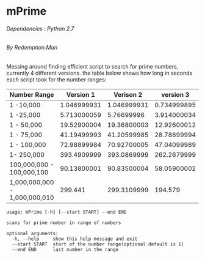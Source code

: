 # mPrime
###### Dependencies : Python 2.7
###### By Redemption.Man
Messing around finding efficient script to search for prime numbers, currently 4 different versions. the table below shows how long in seconds each script took for the number ranges:


|Number Range                 |Version 1   |Verison 2   |version 3   |version 3.5 |Version 4  |
|-----------------------------|------------|------------|------------|------------|-----------|
|1 -10,000                    |1.046999931 |1.046999931 |0.734999895 |0.657000065 |0.390000105|
|1 -25,000                    |5.713000059 |5.76699996  |3.914000034 |3.363000155 |2.131999969|
|1 - 50,000                   |19.52900004 |19.36800003 |12.92600012 |11.67199993 |7.955000162|
|1 - 75,000                   |41.19499993 |41.20599985 |28.78699994 |25.94700003 |17.32999992|
|1 - 100,000                  |72.98899984 |70.92700005 |47.04099989 |42.81500006 |29.88199997|
|1- 250,000                   |393.4909999 |393.0869999 |262.2679999 |240.582     |172.1440001|
|100,000,000 -  100,000,100   |90.13800001 |90.83500004 |58.05900002 |53.68300009 |39.125     |
|1,000,000,000 - 1,000,000,010|299.441     |299.3109999 |194.579     |175.9000001 |130.24     |


```
usage: mPrime [-h] [--start START] --end END

scans for prime number in range of numbers

optional arguments:
  -h, --help     show this help message and exit
  --start START  start of the number range(optional default is 1)
  --end END      last number in the range
  ```
